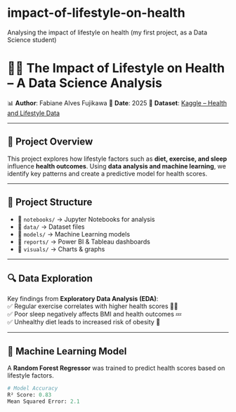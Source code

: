 # impact-of-lifestyle-on-health
Analysing the impact of lifestyle on health (my first project, as a Data Science student)

# 🏋️‍♂️ The Impact of Lifestyle on Health – A Data Science Analysis  

📊 **Author**: Fabiane Alves Fujikawa
📅 **Date**: 2025 
📁 **Dataset**: [Kaggle – Health and Lifestyle Data](https://www.kaggle.com/datasets/pratikyuvrajchougule/health-and-lifestyle-data-for-regression)  

---

## 📌 Project Overview  
This project explores how lifestyle factors such as **diet, exercise, and sleep** influence **health outcomes**. Using **data analysis and machine learning**, we identify key patterns and create a predictive model for health scores.  

---

## 📂 Project Structure  
- 📜 `notebooks/` → Jupyter Notebooks for analysis  
- 📜 `data/` → Dataset files  
- 📜 `models/` → Machine Learning models  
- 📜 `reports/` → Power BI & Tableau dashboards  
- 📜 `visuals/` → Charts & graphs  

---

## 🔍 Data Exploration  
Key findings from **Exploratory Data Analysis (EDA)**:  
✅ Regular exercise correlates with higher health scores 🏃‍♀️  
✅ Poor sleep negatively affects BMI and health outcomes 💤  
✅ Unhealthy diet leads to increased risk of obesity 🍔  

---

## 🤖 Machine Learning Model  
A **Random Forest Regressor** was trained to predict health scores based on lifestyle factors.  

```python
# Model Accuracy
R² Score: 0.83
Mean Squared Error: 2.1

